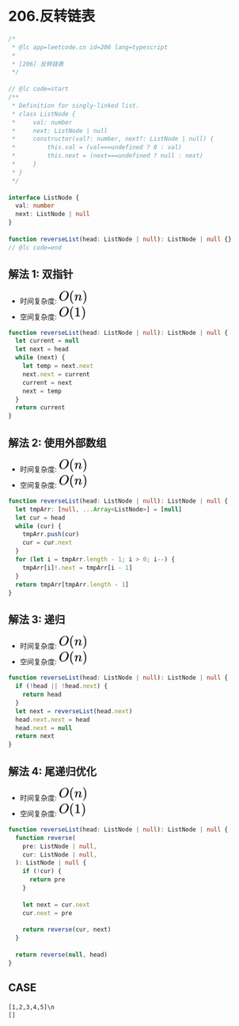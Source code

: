 # 206.反转链表

```ts
/*
 * @lc app=leetcode.cn id=206 lang=typescript
 *
 * [206] 反转链表
 */

// @lc code=start
/**
 * Definition for singly-linked list.
 * class ListNode {
 *     val: number
 *     next: ListNode | null
 *     constructor(val?: number, next?: ListNode | null) {
 *         this.val = (val===undefined ? 0 : val)
 *         this.next = (next===undefined ? null : next)
 *     }
 * }
 */

interface ListNode {
  val: number
  next: ListNode | null
}

function reverseList(head: ListNode | null): ListNode | null {}
// @lc code=end
```

## 解法 1: 双指针

- 时间复杂度: <!-- $O(n)$ --> <img style="transform: translateY(0.1em); background: white;" src="./svg/o-n.svg" alt="O(n)">
- 空间复杂度: <!-- $O(1)$ --> <img style="transform: translateY(0.1em); background: white;" src="./svg/o-1.svg" alt="O(1)">

```ts
function reverseList(head: ListNode | null): ListNode | null {
  let current = null
  let next = head
  while (next) {
    let temp = next.next
    next.next = current
    current = next
    next = temp
  }
  return current
}
```

## 解法 2: 使用外部数组

- 时间复杂度: <!-- $O(n)$ --> <img style="transform: translateY(0.1em); background: white;" src="./svg/o-n.svg" alt="O(n)">
- 空间复杂度: <!-- $O(n)$ --> <img style="transform: translateY(0.1em); background: white;" src="./svg/o-n.svg" alt="O(n)">

```ts
function reverseList(head: ListNode | null): ListNode | null {
  let tmpArr: [null, ...Array<ListNode>] = [null]
  let cur = head
  while (cur) {
    tmpArr.push(cur)
    cur = cur.next
  }
  for (let i = tmpArr.length - 1; i > 0; i--) {
    tmpArr[i]!.next = tmpArr[i - 1]
  }
  return tmpArr[tmpArr.length - 1]
}
```

## 解法 3: 递归

- 时间复杂度: <!-- $O(n)$ --> <img style="transform: translateY(0.1em); background: white;" src="./svg/o-n.svg" alt="O(n)">
- 空间复杂度: <!-- $O(n)$ --> <img style="transform: translateY(0.1em); background: white;" src="./svg/o-n.svg" alt="O(n)">

```ts
function reverseList(head: ListNode | null): ListNode | null {
  if (!head || !head.next) {
    return head
  }
  let next = reverseList(head.next)
  head.next.next = head
  head.next = null
  return next
}
```

## 解法 4: 尾递归优化

- 时间复杂度: <!-- $O(n)$ --> <img style="transform: translateY(0.1em); background: white;" src="./svg/o-n.svg" alt="O(n)">
- 空间复杂度: <!-- $O(1)$ --> <img style="transform: translateY(0.1em); background: white;" src="./svg/o-1.svg" alt="O(1)">

```ts
function reverseList(head: ListNode | null): ListNode | null {
  function reverse(
    pre: ListNode | null,
    cur: ListNode | null,
  ): ListNode | null {
    if (!cur) {
      return pre
    }

    let next = cur.next
    cur.next = pre

    return reverse(cur, next)
  }

  return reverse(null, head)
}
```

## CASE

```text
[1,2,3,4,5]\n
[]
```
